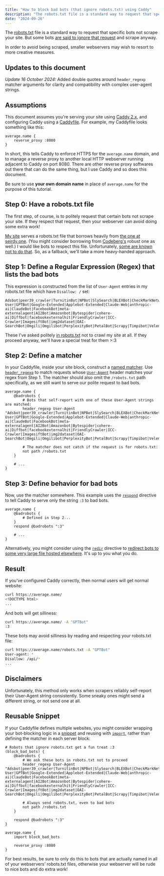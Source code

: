 ```yaml
---
title: "How to block bad bots (that ignore robots.txt) using Caddy"
description: "The robots.txt file is a standard way to request that specific bots not scrape your site. But some bots are said to ignore that request and scrape anyway."
date: "2024-09-26"
---
```


The [robots.txt](https://www.robotstxt.org/robotstxt.html) file is a standard way to request that specific bots not scrape your site. But some bots [are said to ignore that request](https://www.tomshardware.com/tech-industry/artificial-intelligence/several-ai-companies-said-to-be-ignoring-robots-dot-txt-exclusion-scraping-content-without-permission-report) and scrape anyway.

In order to avoid being scraped, smaller webservers may wish to resort to more creative measures.

## Updates to this document

_Update 16 October 2024:_ Added double quotes around `header_regexp` matcher arguments for clarity and compatibility with complex user-agent strings.

## Assumptions

This document assumes you're serving your site using [Caddy 2.x](https://caddyserver.com/), and configuring Caddy using a [Caddyfile](https://caddyserver.com/docs/caddyfile). For example, my Caddyfile looks something like this:

```caddy
average.name {
	reverse_proxy :8080
}
```

In short, this tells Caddy to enforce HTTPS for the `average.name` domain, and to manage a reverse proxy to another local HTTP webserver running adjacent to Caddy on port 8080. There are other reverse proxy softwares out there that can do the same thing, but I use Caddy and so does this document.

Be sure to use **your own domain name** in place of `average.name` for the purpose of this tutorial.

## Step 0: Have a robots.txt file

The first step, of course, is to politely request that certain bots not scrape your site. If they respect that request, then your webserver can avoid doing some extra work!

[My site](/robots.txt) serves a robots.txt file that borrows heavily from [the one at seirdy.one](https://seirdy.one/robots.txt). (You might consider borrowing from [Codeberg's](https://codeberg.org/robots.txt) robust one as well.) I would like bots to respect this file. Unfortunately, [some are known not to do that](https://www.theverge.com/2024/7/25/24205943/anthropic-ai-web-crawler-claudebot-ifixit-scraping-training-data). So, as a fallback, we'll take a more heavy-handed approach.

## Step 1: Define a Regular Expression (Regex) that lists the bad bots

This expression is constructed from the list of `User-Agent` entries in my robots.txt file which have `Disallow: /` set:

```
Adsbot|peer39_crawler|TurnitinBot|NPBot|SlySearch|BLEXBot|CheckMarkNetwork|BrandVerity|PiplBot|MJ12bot|ChatGPT-User|GPTBot|Google-Extended|Applebot-Extended|Claude-Web|anthropic-ai|ClaudeBot|FacebookBot|meta-externalagent|AI2Bot|Amazonbot|Bytespider|cohere-ai|Diffbot|facebookexternalhit|FriendlyCrawler|ICC-Crawler|ImagesiftBot|img2dataset|OAI-SearchBot|Omgili|Omgilibot|PerplexityBot|PetalBot|Scrapy|Timpibot|VelenPublicWebCrawler|YouBot
```

These I've asked politely [in robots.txt](/robots.txt) not to crawl my site at all. If they proceed anyway, we'll have a special treat for them >:3

## Step 2: Define a matcher

In your Caddyfile, inside your site block, construct a [named matcher](https://caddyserver.com/docs/caddyfile/matchers#named-matchers). Use [`header_regexp`](https://caddyserver.com/docs/caddyfile/matchers#header-regexp) to match requests whose [`User-Agent`](https://developer.mozilla.org/en-US/docs/Web/HTTP/Headers/User-Agent) header matches your regex from Step 1. The matcher should also omit the `/robots.txt` path specifically, as we still want to serve our polite request to bad bots.

```caddy
average.name {
	@badrobots {
		# Bots that self-report with one of these User-Agent strings are matched:
		header_regexp User-Agent "Adsbot|peer39_crawler|TurnitinBot|NPBot|SlySearch|BLEXBot|CheckMarkNetwork|BrandVerity|PiplBot|MJ12bot|ChatGPT-User|GPTBot|Google-Extended|Applebot-Extended|Claude-Web|anthropic-ai|ClaudeBot|FacebookBot|meta-externalagent|AI2Bot|Amazonbot|Bytespider|cohere-ai|Diffbot|facebookexternalhit|FriendlyCrawler|ICC-Crawler|ImagesiftBot|img2dataset|OAI-SearchBot|Omgili|Omgilibot|PerplexityBot|PetalBot|Scrapy|Timpibot|VelenPublicWebCrawler|YouBot"

		# The matcher does not catch if the request is for robots.txt:
		not path /robots.txt
	}

	# ...
}
```

## Step 3: Define behavior for bad bots

Now, use the matcher somewhere. This example uses the [`respond`](https://caddyserver.com/docs/caddyfile/directives/respond) directive to tell Caddy to serve only the string `:3` to bad bots.

```caddy
average.name {
	@badrobots {
		# Defined in Step 2...
	}
	respond @badrobots ":3"

	# ...
}
```

Alternatively, you might consider using the [`redir`](https://caddyserver.com/docs/caddyfile/directives/redir) directive to [redirect bots to some very large file hosted elsewhere](https://noise.j-w.au/@j/113190172515240794). It's up to you what you do.

## Result

If you've configured Caddy correctly, then normal users will get normal website:

```sh
curl https://average.name/
<!DOCTYPE html>
...
```

And bots will get silliness:

```sh
curl https://average.name/ -A "GPTBot"
:3
```

These bots may avoid silliness by reading and respecting your robots.txt file:

```sh
curl https://average.name/robots.txt -A "GPTBot"
User-agent: *
Disallow: /api/*
...
```

## Disclaimers

Unfortunately, this method only works when scrapers reliably self-report their User-Agent string consistently. Some sneaky ones might send a different string, or not send one at all.

## Reusable Snippet

If your Caddyfile defines multiple websites, you might consider wrapping your bot-blocking logic in a [snippet](https://caddyserver.com/docs/caddyfile/concepts#snippets) and reusing with [`import`](https://caddyserver.com/docs/caddyfile/directives/import), rather than defining the matcher in each server block:

```caddy
# Robots that ignore robots.txt get a fun treat :3
(block_bad_bots) {
	@badrobots {
		# We ask these bots in robots.txt not to proceed
		header_regexp User-Agent "Adsbot|peer39_crawler|TurnitinBot|NPBot|SlySearch|BLEXBot|CheckMarkNetwork|BrandVerity|PiplBot|MJ12bot|ChatGPT-User|GPTBot|Google-Extended|Applebot-Extended|Claude-Web|anthropic-ai|ClaudeBot|FacebookBot|meta-externalagent|AI2Bot|Amazonbot|Bytespider|cohere-ai|Diffbot|facebookexternalhit|FriendlyCrawler|ICC-Crawler|ImagesiftBot|img2dataset|OAI-SearchBot|Omgili|Omgilibot|PerplexityBot|PetalBot|Scrapy|Timpibot|VelenPublicWebCrawler|YouBot"

		# Always send robots.txt, even to bad bots
		not path /robots.txt
	}

	respond @badrobots ":3"
}

average.name {
	import block_bad_bots

	reverse_proxy :8080
}
```

For best results, be sure to only do this to bots that are actually named in all of your webservers' robots.txt files, otherwise your webserver will be rude to nice bots and do extra work!

